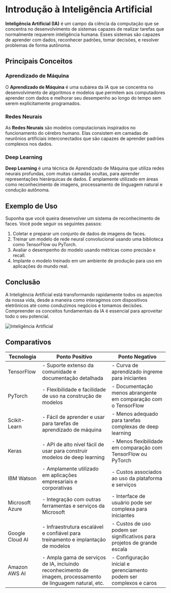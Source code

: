 # Introdução à Inteligência Artificial

**Inteligência Artificial (IA)** é um campo da ciência da computação que se concentra no desenvolvimento de sistemas capazes de realizar tarefas que normalmente requerem inteligência humana. Esses sistemas são capazes de aprender com dados, reconhecer padrões, tomar decisões, e resolver problemas de forma autônoma.

## Principais Conceitos

### Aprendizado de Máquina
O **Aprendizado de Máquina** é uma subárea da IA que se concentra no desenvolvimento de algoritmos e modelos que permitem aos computadores aprender com dados e melhorar seu desempenho ao longo do tempo sem serem explicitamente programados.

### Redes Neurais
As **Redes Neurais** são modelos computacionais inspirados no funcionamento do cérebro humano. Elas consistem em camadas de neurônios artificiais interconectados que são capazes de aprender padrões complexos nos dados.

### Deep Learning
**Deep Learning** é uma técnica de Aprendizado de Máquina que utiliza redes neurais profundas, com muitas camadas ocultas, para aprender representações hierárquicas de dados. É amplamente utilizado em áreas como reconhecimento de imagens, processamento de linguagem natural e condução autônoma.

## Exemplo de Uso

Suponha que você queira desenvolver um sistema de reconhecimento de faces. Você pode seguir os seguintes passos:

1. Coletar e preparar um conjunto de dados de imagens de faces.
2. Treinar um modelo de rede neural convolucional usando uma biblioteca como TensorFlow ou PyTorch.
3. Avaliar o desempenho do modelo usando métricas como precisão e recall.
4. Implante o modelo treinado em um ambiente de produção para uso em aplicações do mundo real.

## Conclusão

A Inteligência Artificial está transformando rapidamente todos os aspectos da nossa vida, desde a maneira como interagimos com dispositivos eletrônicos até como conduzimos negócios e tomamos decisões. Compreender os conceitos fundamentais da IA é essencial para aproveitar todo o seu potencial.

![Inteligência Artificial](https://midias.correiobraziliense.com.br/_midias/jpg/2023/07/24/1200x801/1_foto_da_ia-28557316.jpg)

## Comparativos

| Tecnologia      | Ponto Positivo                                                                                  | Ponto Negativo                                                                                  |
|-----------------|-------------------------------------------------------------------------------------------------|-------------------------------------------------------------------------------------------------|
| TensorFlow     | - Suporte extenso da comunidade e documentação detalhada                                      | - Curva de aprendizado íngreme para iniciantes                                                    |
| PyTorch         | - Flexibilidade e facilidade de uso na construção de modelos                                    | - Documentação menos abrangente em comparação com o TensorFlow                                 |
| Scikit-Learn    | - Fácil de aprender e usar para tarefas de aprendizado de máquina                                | - Menos adequado para tarefas complexas de deep learning                                        |
| Keras            | - API de alto nível fácil de usar para construir modelos de deep learning                         | - Menos flexibilidade em comparação com TensorFlow ou PyTorch                                |
| IBM Watson    | - Amplamente utilizado em aplicações empresariais e corporativas                                 | - Custos associados ao uso da plataforma e serviços                                             |
| Microsoft Azure | - Integração com outras ferramentas e serviços da Microsoft                                      | - Interface de usuário pode ser complexa para iniciantes                                         |
| Google Cloud AI | - Infraestrutura escalável e confiável para treinamento e implantação de modelos                | - Custos de uso podem ser significativos para projetos de grande escala                        |
| Amazon AWS AI  | - Ampla gama de serviços de IA, incluindo reconhecimento de imagem, processamento de linguagem natural, etc. | - Configuração inicial e gerenciamento podem ser complexos e caros                             |

